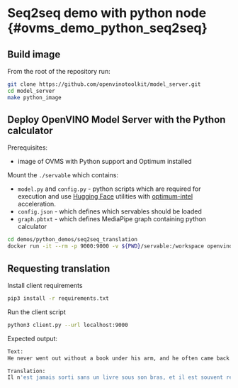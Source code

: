 # Seq2seq demo with python node {#ovms_demo_python_seq2seq}

## Build image

From the root of the repository run:

```bash
git clone https://github.com/openvinotoolkit/model_server.git
cd model_server
make python_image
```

## Deploy OpenVINO Model Server with the Python calculator
Prerequisites:
-  image of OVMS with Python support and Optimum installed

Mount the `./servable` which contains:
- `model.py` and `config.py` - python scripts which are required for execution and use [Hugging Face](https://huggingface.co/) utilities with [optimum-intel](https://github.com/huggingface/optimum-intel) acceleration.
- `config.json` - which defines which servables should be loaded
- `graph.pbtxt` - which defines MediaPipe graph containing python calculator

```bash
cd demos/python_demos/seq2seq_translation
docker run -it --rm -p 9000:9000 -v ${PWD}/servable:/workspace openvino/model_server:py --config_path /workspace/config.json --port 9000
```

## Requesting translation
Install client requirements

```bash
pip3 install -r requirements.txt 
```
Run the client script
```bash
python3 client.py --url localhost:9000
```

Expected output:
```bash
Text:
He never went out without a book under his arm, and he often came back with two.

Translation:
Il n'est jamais sorti sans un livre sous son bras, et il est souvent revenu avec deux.

```
